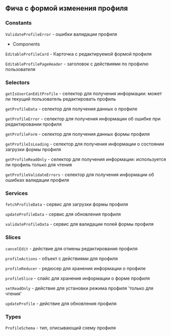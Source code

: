 ## Фича с формой изменения профиля

### Constants

`ValidateProfileError` - ошибки валидации профиля

- Components

`EditableProfileCard` - Карточка с редактируемой формой профиля

`EditableProfilePageHeader` - заголовок с действиями по профилю пользователя

### Selectors

`getIsUserCanEditProfile` - селектор для получения информации: может ли текущий пользователь редактировать профиль

`getProfileData` - селектор для получения данных о профиле

`getProfileError` - селектор для получения информации об ошибке при редактировании профиля

`getProfileForm` - селектор для получения данных формы профиля

`getProfileIsLoading` - селектор для получения информации о состоянии загрузки формы профиля

`getProfileReadOnly` - селектор для получения информации: используется ли профиль только для чтения

`getProfileValidateErrors` - селектор для получения информации об ошибках валидации профиля

### Services

`fetchProfileData` - сервис для загрузки формы профиля

`updateProfileData` - сервис для обновления профиля

`validateProfileData` - сервис для валидации полей формы профиля

### Slices

`cancelEdit` - действие для отмены редактирования профиля

`profileActions` - объект с действиями для профиля

`profileReducer` - редюсер для хранения информации о профиле

`profileSlice` - слайс для хранения информации о форме профиля

`setReadOnly` - действие для установки режима профиля 'только для чтения'

`updateProfile` - действие для обновления профиля

### Types

`ProfileSchema` - тип, описывающий схему профиля
